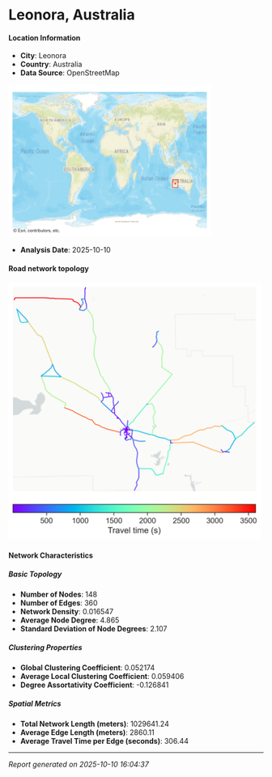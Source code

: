 # Leonora, Australia

#### Location Information

- **City**: Leonora
- **Country**: Australia
- **Data Source**: OpenStreetMap
<img src="Leonora_location.png" alt="Leonora Location Map" width="400" />

- **Analysis Date**: 2025-10-10

#### Road network topology

<img src="Leonora_network_map.png" alt="Leonora Road Network Map" width="500"/>

#### Network Characteristics

##### Basic Topology

- **Number of Nodes**: 148
- **Number of Edges**: 360
- **Network Density**: 0.016547
- **Average Node Degree**: 4.865
- **Standard Deviation of Node Degrees**: 2.107

##### Clustering Properties

- **Global Clustering Coefficient**: 0.052174
- **Average Local Clustering Coefficient**: 0.059406
- **Degree Assortativity Coefficient**: -0.126841

##### Spatial Metrics

- **Total Network Length (meters)**: 1029641.24
- **Average Edge Length (meters)**: 2860.11
- **Average Travel Time per Edge (seconds)**: 306.44

---
*Report generated on 2025-10-10 16:04:37*

